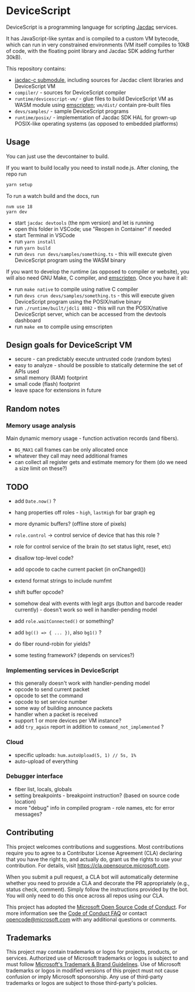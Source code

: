 # DeviceScript

DeviceScript is a programming language for scripting [Jacdac](https://aka.ms/jacdac) services.

It has JavaScript-like syntax and is compiled to a custom VM bytecode, which can run in very constrained
environments (VM itself compiles to 10kB of code, with the floating point library and Jacdac SDK adding further 30kB).

This repository contains:
* [jacdac-c submodule](https://github.com/microsoft/jacdac-c), including sources for Jacdac client libraries and DeviceScript VM
* `compiler/` - sources for DeviceScript compiler
* `runtime/devicescript-vm/` - glue files to build DeviceScript VM as WASM module using [emscripten](https://emscripten.org/); `vm/dist/` contain pre-built files
* `devs/samples/` - sample DeviceScript programs
* `runtime/posix/` - implementation of Jacdac SDK HAL for grown-up POSIX-like operating systems (as opposed to embedded platforms)


## Usage

You can just use the devcontainer to build.

If you want to build locally you need to install node.js. After cloning, the repo run

```bash
yarn setup
```

To run a watch build and the docs, run

```
nvm use 18
yarn dev
```

* start `jacdac devtools` (the npm version) and let is running
* open this folder in VSCode; use "Reopen in Container" if needed
* start Terminal in VSCode
* run `yarn install`
* run `yarn build`
* run `devs run devs/samples/something.ts` - this will execute given DeviceScript program using the WASM binary

If you want to develop the runtime (as opposed to compiler or website), you will also need
GNU Make, C compiler, and [emscripten](https://emscripten.org/docs/getting_started/downloads.html).
Once you have it all:

* run `make native` to compile using native C compiler
* run `devs crun devs/samples/something.ts` - this will execute given DeviceScript program using the POSIX/native binary
* run `./runtime/built/jdcli 8082` - this will run the POSIX/native DeviceScript server, which can be accessed from the devtools dashboard
* run `make em` to compile using emscripten

## Design goals for DeviceScript VM

* secure - can predictably execute untrusted code (random bytes)
* easy to analyze - should be possible to statically determine the set of APIs used
* small memory (RAM) footprint
* small code (flash) footprint
* leave space for extensions in future

## Random notes

### Memory usage analysis

Main dynamic memory usage - function activation records (and fibers).
* `BG_MAX1` call frames can be only allocated once
* whatever they call may need additional frames
* can collect all register gets and estimate memory for them (do we need a size limit on these?)


## TODO

* add `Date.now()` ?
* hang properties off roles - `high`, `lastHigh` for bar graph eg
* more dynamic buffers? (offline store of pixels)

* `role.control` -> control service of device that has this role ?
* role for control service of the brain (to set status light, reset, etc)

* disallow top-level code?
* add opcode to cache current packet (in onChanged())
* extend format strings to include numfmt
* shift buffer opcode?
* somehow deal with events with legit args (button and barcode reader currently) - doesn't work so well in handler-pending model
* add `role.waitConnected()` or something?
* add `bg(() => { ... })`, also `bg1()` ?
* do fiber round-robin for yields?
* some testing framework? (depends on services?)

### Implementing services in DeviceScript

* this generally doesn't work with handler-pending model
* opcode to send current packet
* opcode to set the command
* opcode to set service number
* some way of building announce packets
* handler when a packet is received
* support 1 or more devices per VM instance?
* add `try_again` report in addition to `command_not_implemented` ?

### Cloud

* specific uploads: `hum.autoUpload(5, 1) // 5s, 1%`
* auto-upload of everything

### Debugger interface

* fiber list, locals, globals
* setting breakpoints - breakpoint instruction? (based on source code location)
* more "debug" info in compiled program - role names, etc for error messages?


## Contributing

This project welcomes contributions and suggestions.  Most contributions require you to agree to a
Contributor License Agreement (CLA) declaring that you have the right to, and actually do, grant us
the rights to use your contribution. For details, visit https://cla.opensource.microsoft.com.

When you submit a pull request, a CLA bot will automatically determine whether you need to provide
a CLA and decorate the PR appropriately (e.g., status check, comment). Simply follow the instructions
provided by the bot. You will only need to do this once across all repos using our CLA.

This project has adopted the [Microsoft Open Source Code of Conduct](https://opensource.microsoft.com/codeofconduct/).
For more information see the [Code of Conduct FAQ](https://opensource.microsoft.com/codeofconduct/faq/) or
contact [opencode@microsoft.com](mailto:opencode@microsoft.com) with any additional questions or comments.

## Trademarks

This project may contain trademarks or logos for projects, products, or services. Authorized use of Microsoft 
trademarks or logos is subject to and must follow 
[Microsoft's Trademark & Brand Guidelines](https://www.microsoft.com/en-us/legal/intellectualproperty/trademarks/usage/general).
Use of Microsoft trademarks or logos in modified versions of this project must not cause confusion or imply Microsoft sponsorship.
Any use of third-party trademarks or logos are subject to those third-party's policies.
